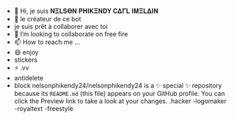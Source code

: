 - 👋 Hi, je suis 𝚴𝚵𝐋𝐒𝚯𝚴 𝚸𝚮𝚰𝐊𝚵𝚴𝐃𝐘 𝐂𝚫𝚪𝐋 𝚰𝚳𝚵𝐋𝚫𝚰𝚴
- 👀 le créateur de ce bot
- je suis prêt à collaborer avec toi
- 💞️ I’m looking to collaborate on free fire
- 📫 How to reach me ...
- 😄 enjoy
-  stickers
- ⚡ .vv
- antidelete
-  block
nelsonphikendy24/nelsonphikendy24 is a ✨ special ✨ repository because its `README.md` (this file) appears on your GitHub profile.
You can click the Preview link to take a look at your changes.
.hacker 
-logomaker
-royaltext
-freestyle
